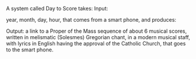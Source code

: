 A system called Day to Score takes:
Input:

year, month, day, hour,
that comes from a smart phone,
and produces:

Output:
a link to a Proper of the Mass sequence of about 6 musical scores, written in
 melismatic (Solesmes) Gregorian chant, in a modern musical staff, with lyrics
 in English having the approval of the Catholic Church,
that goes to the smart phone.